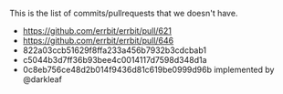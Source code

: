 This is the list of commits/pullrequests that we doesn't have.

* https://github.com/errbit/errbit/pull/621
* https://github.com/errbit/errbit/pull/646
* 822a03ccb51629f8ffa233a456b7932b3cdcbab1
* c5044b3d7ff36b93bee4c0014117d7598d348d1a
* 0c8eb756ce48d2b014f9436d81c619be0999d96b implemented by @darkleaf
